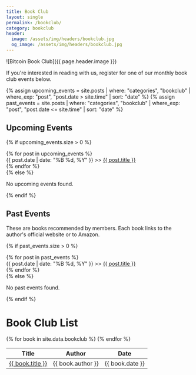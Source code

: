 ```yaml
---
title: Book Club
layout: single
permalink: /bookclub/
category: bookclub
header:
  image: /assets/img/headers/bookclub.jpg
  og_image: /assets/img/headers/bookclub.jpg
---
```


![Bitcoin Book Club]({{ page.header.image }})  

If you're interested in reading with us, register for one of our monthly book club events below.

{% assign upcoming_events = site.posts | where: "categories", "bookclub" | where_exp: "post", "post.date > site.time" | sort: "date" %}
{% assign past_events = site.posts | where: "categories", "bookclub" | where_exp: "post", "post.date <= site.time" | sort: "date" %}

## Upcoming Events
{% if upcoming_events.size > 0 %}
  <div class="events-list">
    {% for post in upcoming_events %}
      <section class="event">
        {{ post.date | date: "%B %d, %Y" }} >> <a href="{{ post.url }}">{{ post.title }}</a>
      </section>
    {% endfor %}
  </div>
{% else %}
  <p>No upcoming events found.</p>
{% endif %}

## Past Events
These are books recommended by members. Each book links to the author's official website or to Amazon.

{% if past_events.size > 0 %}
  <div class="events-list">
    {% for post in past_events %}
      <section class="event">
        {{ post.date | date: "%B %d, %Y" }} >> <a href="{{ post.url }}">{{ post.title }}</a>
      </section>
    {% endfor %}
  </div>
{% else %}
  <p>No past events found.</p>
{% endif %}

# Book Club List

<table id="bookTable">
  <thead>
    <tr>
      <th onclick="sortTable(0)">Title</th>
      <th onclick="sortTable(1)">Author</th>
      <th onclick="sortTable(2)">Date</th>
    </tr>
  </thead>
  <tbody>
    {% for book in site.data.bookclub %}
      <tr>
        <td><a href="{{ book.link }}" target="_blank">{{ book.title }}</a></td>
        <td>{{ book.author }}</td>
        <td>{{ book.date }}</td>
      </tr>
    {% endfor %}
  </tbody>
</table>

<script>
  function sortTable(columnIndex) {
    var table = document.getElementById("bookTable");
    var rows = table.rows;
    var switching = true;
    var shouldSwitch, i, x, y;

    while (switching) {
      switching = false;
      for (i = 1; i < (rows.length - 1); i++) {
        shouldSwitch = false;
        x = rows[i].getElementsByTagName("TD")[columnIndex];
        y = rows[i + 1].getElementsByTagName("TD")[columnIndex];
        
        // Handling the Date column (index 2) and sorting by most recent first
        if (columnIndex === 2) {
          var dateX = x.innerHTML.trim() === '' ? null : new Date(x.innerHTML);
          var dateY = y.innerHTML.trim() === '' ? null : new Date(y.innerHTML);

          // If one date is null, treat it as older than any date
          if (dateX === null && dateY !== null) {
            shouldSwitch = true;
            break;
          }
          if (dateY === null && dateX !== null) {
            continue; // Do not switch if y's date is missing
          }

          // Sorting by most recent first (descending)
          if (dateX < dateY) {
            shouldSwitch = true;
            break;
          }
        } else {
          // Sorting alphabetically for Title and Author
          if (x.innerHTML.toLowerCase() > y.innerHTML.toLowerCase()) {
            shouldSwitch = true;
            break;
          }
        }
      }
      if (shouldSwitch) {
        rows[i].parentNode.insertBefore(rows[i + 1], rows[i]);
        switching = true;
      }
    }
  }
</script>

